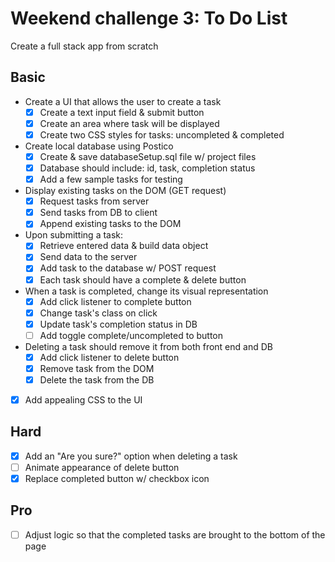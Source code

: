 # Weekend challenge 3: To Do List
Create a full stack app from scratch

Basic
-------
- Create a UI that allows the user to create a task
  - [x] Create a text input field & submit button
  - [x] Create an area where task will be displayed
  - [x] Create two CSS styles for tasks: uncompleted & completed
- Create local database using Postico
  - [x] Create & save databaseSetup.sql file w/ project files
  - [x] Database should include: id, task, completion status
  - [x] Add a few sample tasks for testing
- Display existing tasks on the DOM (GET request)
  - [x] Request tasks from server
  - [x] Send tasks from DB to client
  - [x] Append existing tasks to the DOM
- Upon submitting a task:
  - [x] Retrieve entered data & build data object
  - [x] Send data to the server
  - [x] Add task to the database w/ POST request
  - [x] Each task should have a complete & delete button
- When a task is completed, change its visual representation
  - [x] Add click listener to complete button
  - [x] Change task's class on click
  - [x] Update task's completion status in DB
  - [ ] Add toggle complete/uncompleted to button
- Deleting a task should remove it from both front end and DB
  - [x] Add click listener to delete button
  - [x] Remove task from the DOM
  - [x] Delete the task from the DB
- [x] Add appealing CSS to the UI

Hard
-------
- [x] Add an "Are you sure?" option when deleting a task
- [ ] Animate appearance of delete button
- [x] Replace completed button w/ checkbox icon

Pro
------
- [ ] Adjust logic so that the completed tasks are brought to the bottom of the page
